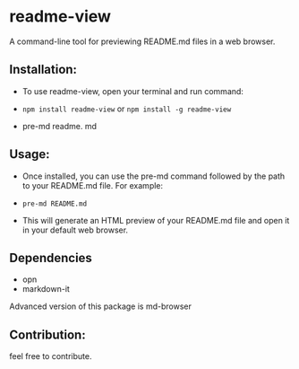 # readme-view
A command-line tool for previewing README.md files in a web browser.

## Installation:
- To use readme-view, open your terminal and run command:
  
- `npm install readme-view` or `npm install -g readme-view`
  
- pre-md readme. md

## Usage:
- Once installed, you can use the pre-md command followed by the path to your README.md file. For example:
  
-  `pre-md README.md`

- This will generate an HTML preview of your README.md file and open it in your default web browser.

## Dependencies
- opn
- markdown-it

Advanced version of this package is md-browser

##  Contribution:
feel free to contribute. 